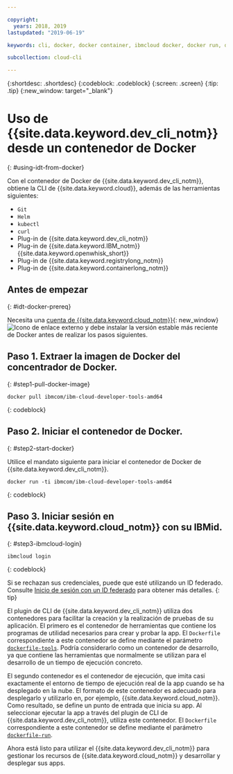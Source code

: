 ```yaml
---

copyright:
  years: 2018, 2019
lastupdated: "2019-06-19"

keywords: cli, docker, docker container, ibmcloud docker, docker run, docker pull, ibmcloud cli, dockerfile, ibmcloud login

subcollection: cloud-cli

---
```


{:shortdesc: .shortdesc}
{:codeblock: .codeblock}
{:screen: .screen}
{:tip: .tip}
{:new_window: target="_blank"}

# Uso de {{site.data.keyword.dev_cli_notm}} desde un contenedor de Docker
{: #using-idt-from-docker}

Con el contenedor de Docker de {{site.data.keyword.dev_cli_notm}}, obtiene la CLI de {{site.data.keyword.cloud}}, además de las herramientas siguientes:

* `Git`
* `Helm`
* `kubectl`
* `curl`
* Plug-in de {{site.data.keyword.dev_cli_notm}}
* Plug-in de {{site.data.keyword.IBM_notm}} {{site.data.keyword.openwhisk_short}}
* Plug-in de {{site.data.keyword.registrylong_notm}}
* Plug-in de {{site.data.keyword.containerlong_notm}}

## Antes de empezar
{: #idt-docker-prereq}

Necesita una [cuenta de {{site.data.keyword.cloud_notm}}](https://{DomainName}/login){: new_window} ![Icono de enlace externo](../../../icons/launch-glyph.svg "Icono de enlace externo") y debe instalar la versión estable más reciente de Docker antes de realizar los pasos siguientes.

## Paso 1. Extraer la imagen de Docker del concentrador de Docker.
{: #step1-pull-docker-image}

```
docker pull ibmcom/ibm-cloud-developer-tools-amd64
```
{: codeblock}

## Paso 2. Iniciar el contenedor de Docker.
{: #step2-start-docker}

Utilice el mandato siguiente para iniciar el contenedor de Docker de {{site.data.keyword.dev_cli_notm}}.

```
docker run -ti ibmcom/ibm-cloud-developer-tools-amd64
```
{: codeblock}

## Paso 3. Iniciar sesión en {{site.data.keyword.cloud_notm}} con su IBMid.
{: #step3-ibmcloud-login}

```
ibmcloud login
```
{: codeblock}

Si se rechazan sus credenciales, puede que esté utilizando un ID federado. Consulte [Inicio de sesión con un ID federado](/docs/iam?topic=iam-federated_id#federated_id) para obtener más detalles.
{: tip}

El plugin de CLI de {{site.data.keyword.dev_cli_notm}} utiliza dos contenedores para facilitar la creación y la realización de pruebas de su aplicación. El primero es el contenedor de herramientas que contiene los programas de utilidad necesarios para crear y probar la app. El `Dockerfile` correspondiente a este contenedor se define mediante el parámetro [`dockerfile-tools`](/docs/cli/idt?topic=cloud-cli-idt-cli#command-parameters). Podría considerarlo como un contenedor de desarrollo, ya que contiene las herramientas que normalmente se utilizan para el desarrollo de un tiempo de ejecución concreto.

El segundo contenedor es el contenedor de ejecución, que imita casi exactamente el entorno de tiempo de ejecución real de la app cuando se ha desplegado en la nube. El formato de este contenedor es adecuado para desplegarlo y utilizarlo en, por ejemplo, {{site.data.keyword.cloud_notm}}. Como resultado, se define un punto de entrada que inicia su app. Al seleccionar ejecutar la app a través del plugin de CLI de {{site.data.keyword.dev_cli_notm}}, utiliza este contenedor. El `Dockerfile` correspondiente a este contenedor se define mediante el parámetro [`dockerfile-run`](/docs/cli/idt?topic=cloud-cli-idt-cli#run-parameters).

Ahora está listo para utilizar el {{site.data.keyword.dev_cli_notm}} para gestionar los recursos de {{site.data.keyword.cloud_notm}} y desarrollar y desplegar sus apps.

